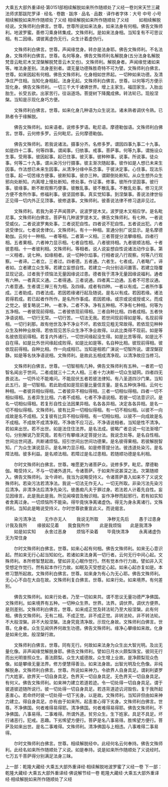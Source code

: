 大乘五大部外重译经·第0151部相续解脱如来所作随顺处了义经一卷刘宋天竺三藏法师求那跋陀罗译
· 经名 · 卷数 · 跋序
· 品名 · 品数 · 译作者字体：大号 中号 小号
相续解脱如来所作随顺处了义经
相续解脱如来所作随顺处了义经
　　如相续解脱经说。文殊师利白佛言。世尊。世尊所说如来法身。如来法身有何相。佛告文殊师利。地波罗蜜。善修习乘身转集成。文殊师利。是如来法身相。当知复有不可思议相。有二因缘。谓彼离虚伪无行。众生计着虚伪行。

　　文殊师利白佛言。世尊。声闻缘觉身。转亦是法身耶。佛告文殊师利。不名法身。文殊师利白佛言。世尊。名何等身。佛告文殊师利名解脱身(五分法身名解脱梵音云毗尼木叉涅槃解脱梵音云木叉也)。文殊师利。解脱身者。声闻缘觉诸如来等。唯法身差别。法身差别者。谓无量功德殊胜奇特不可为譬。文殊师利白佛言。世尊。如来因起有何相。佛告文殊师利。化身相如世界起。一切种如来功德。及清净庄严住相。当知化身相起。法身无起。文殊师利白佛言。世尊。以何等巧方便示现化身。佛告文殊师利。一切三千大千诸佛世界。增上主家生。福田家生。入胎出胎生。长受五欲。出家苦行。往诣道场。菩提树下降魔成佛。转法轮已。现般涅槃。当知是示现化身巧方便。

　　文殊师利白佛言。世尊。如来化身几种语为众生说法。诸未熟者调伏令熟。已熟者令于缘解脱。

　　佛告文殊师利。如来语者。说修多罗语。毗尼语。摩德勒伽语。文殊师利白佛言。世尊。云何修多罗。云何毗尼。云何摩德勒伽。

　　佛告文殊师利。若我说诸法。摄事分齐。名修多罗。谓因四事九事二十九事。如是四十二事。何等四事。谓闻事。归依事。戒事。菩萨事。何等九事。谓施设众生事。受用事。彼因起事。起已住事。彼灭事。彼种种事。说事。所说事。徒众事。何等二十九事。谓从染污分行摄事。彼主渐次随起事。彼作如是人想已未来生因事。作法想已未来生因事。从清净分缘中系念事。于彼决定事。心住事。现法乐住事。起一切苦缘方便事。彼断知事。彼亦三种。谓颠倒处断知。从众生想外众生邪向处断知。内离增上慢处断知。修处事。作证事。修事。彼所作坚固事。彼行事。彼缘事。断不断观察巧便事。彼散乱事。彼不散乱事。不散乱处事。修习无厌方便不舍所作事。修福利事。彼坚固修事。真实觉知事。到涅槃事。善说法律世俗正见得一切内外正见顶事。彼修退事。文殊师利。彼善说法律不修习退非见过。

　　文殊师利。若我为弟子声闻菩萨。说波罗提木叉。波罗提木叉相应学。是名毗尼事。文殊师利白佛言。菩萨有几种波罗提木叉。佛告文殊师利。有七种。一者说受威仪。二者说波罗夷处事。三者说犯自性。四者说不犯自性。五者说出犯。六者说受律仪。七者说舍律仪。文殊师利。有十一种相。宣通分别广说显示。是名摩德勒伽。云何十一种相。一者等相。二者第一义相。三者菩提分法攀缘相。四者行相。五者果相。六者神力显示相。七者自性相。八者彼持相。九者彼顺法相。十者彼患相。十一者彼利相。文殊师利。等相者。说人说妄想自性说诸法动作业事。第一义相者。说七种。如缘相者。说一切种尔焰事。行相者说八行观察。何等八行观察。一者谛。二者立。三者过。四者德。五者通。六者生。七者成。八者略广。谛者如。立者建立众生等。若建立妄想自性。若建立一向分别诘问置答。若建立隐覆显现记说。过者我于烦恼法无量因缘说过患。德者我于清净无量因缘说福利。通者有六种。一者真实义通。二者得通。三者说通。四者离二边通。五者不可思议通。六者意通。生者谓三禅三有为相。及四缘。成者有四种。一者以有成。二者所作事成。三者助成。四者法成。若因若缘诸行起及随说。是名以有成。若因若缘。诸法若得若成。若已起者作所作。是名所作事成。若因若缘。或宗或说或授或义。而成之觉之。彼复略说二种。一者净。二者不净。净有五种相。不净有七种相。何等为五净相。一者彼现前得相。二者彼依现前得相。三者自种比相。四者成相。五者快净语说相。一切行无常。一切行苦。一切法无我。若世间现前得如是等。名现前得相。一切行刹那。故有他世及净不净业不坏。若依现见粗无常故得。若依现见种种众生及种种业故得。若依现见苦乐众生净不净业故得。以此比类得不现前。如是等名彼依现前得相。若复内外诸行。一切世间缘起没生得。如是比苦等得。如是比不自在得。如是比外世间缘起成败得。如是比如是等。名自种比相。彼现前得相。彼依现前得相。自种比相。作一向成相已。当知是相若广演说一切智所说。谓涅槃寂静。如是等名快净语说相。文殊师利。是故此五相成清净观。以清净故应当修习。

　　文殊师利白佛言。世尊。一切智相有几种。佛告文殊师利有五种。一者若一切智名闻出于世间。二者成就三十二大人相。三者十力决断一切众生疑网。四者四无畏说法。一切外论不能难问。不能屈伏五者若彼法律知。有八圣道四沙门果。当知此五行。是一切智相。若此助成如是现前量比量信言量。是名五种快净相。云何七种相。一者彼异相似得相。二者彼异不相似得相。三者一切相似得相。四者一切不相似得相。五者异生比相。六者不成相。七者不净语说相。若彼一切法意识识。是名一切相似得相。若复形自性业法因果异相。名各各异相。决定各各异相。是名一切不相似得相。文殊师利。彼有比异一切相似得相。有一切不相似相。以彼不一向成故是名不成相。又复彼有比异不相似得相。有一切相似相。以彼不一向成故是名不成相。不成故不成清净观。不净故不应习近。不净语说相者。当知是性不清净。若如来出世。若不出世。如是法住住法界。是名法成。彼略广者总说一句法渐增广句。分别解说乃至究竟。若有行有攀缘决定菩提分法。我说念处等。是名自性相。世间出世间道。共断诸烦恼。招引世间出世间功德果。是名彼得果相。若彼解脱智知。广为众生演说显示。是名神力显示相。如是修菩提分法。彼违道处染污。是名障法相。彼多利益。是名顺法相。若障过是名过患相。若随顺功德是名利相。

　　尔时文殊师利白佛言。世尊。唯愿更为诸菩萨众。说修多罗。毗尼。摩德勒伽。略受持义。不与一切诸外道共。令诸菩萨。于如来所说甚深之法。次第随顺入。佛告文殊师利。汝今谛听。我当为说略受持义。令诸菩萨善入如来不了义说文殊师利。若染污法若清净法。我说一切法无作无人。一切无所取。非染污法先染污后清净。非清净法后清净先染污。彼愚痴凡夫于罪过身。若法若人计着先自性。妄见因缘言。此是我此是我。所见闻嗅尝及触识相。妄作净秽而起邪行。若有如实知者舍离过身。一切烦恼所不能染。得毕竟快净离诸虚伪。得无为身永离诸行。文殊师利。当知此是略说受持义。尔时世尊欲重宣此义。而说偈言。

　　染污清净法　　无作亦无人
　　我说无所取　　净秽无先后
　　愚于过患身　　计我及我所
　　缘彼起见着　　我食我所作
　　此是我烦恼　　此是我清净
　　如是如实知　　永舍过恶身
　　烦恼不染着　　毕竟快清净
　　永离诸虚伪　　无为常住身

　　尔时文殊师利白佛言。世尊。如来心起有何相。佛告文殊师利。如来无心意识起。然如来无行心起当知如化。若诸如来法身离一切行者。云何无行中间心起。文殊师利。本所修智慧起故。譬如非无心眠作觉行。然有觉本作行力故。譬如非入灭受想定作觉行。然有起本作行力故。如眠及灭受想定心起。如来心起亦复如是。本修习慧所起故。文殊师利白佛言。世尊。如来身为有心为无心耶。佛告文殊师利。无心心不自在大自在故。文殊师利复白佛言。世尊。如来行处。如来境界。有何差别。

　　佛告文殊师利。如来行处者。乃至一切如来共。谓不思议无量功德严净佛国。文殊师利。如来境界有五种。一切种众生界。世界。法界。调伏界。调伏方便界。是则差别。文殊师利白佛言。世尊。如来成正觉及转法轮乃至大般涅槃。此有何相。佛告文殊师利。无有二相。不成正觉。非不成正觉。非转法轮。非不转法轮。不大般涅槃。非不大般涅槃。法身究竟清净故。示现化身故。文殊师利白佛言。世尊。化身者。众生见闻供养何故生功德。佛告文殊师利。缘净心攀缘如来故。化身是如来化故。般涅槃行故。

　　文殊师利白佛言。世尊。同有无行。何故如来法身为众生出大智光明。及出无量化像。非声闻缘觉解脱身耶。佛告文殊师利。譬如日月水火颇梨珠宝。彼同无行而出光明普照众生。善法颇梨。众生大威德故。众生增上业故。是净颇梨现众色像。如是攀缘无量法界。修方便慧得善治。如来法身故。出智光明及化色像。非纯解脱身。文殊师利白佛言。世尊。所说如来神力。令欲界人自身具足。谓刹利婆罗门大姓家。欲界天一切自身具足。色界天一切自身具足。无色界天一切自身具足。有何义。佛告文殊师利。如来神力建立若道若迹。令一切处得一切自身具足。谓于彼道彼迹随所说行。彼一切处得一切自身具足。若违背道迹讥诃毁呰。复于我所起恚害心。若命终时彼一切处得一切下劣身。以是故。文殊师利。当知非但由如来神力建立。得自身具足。亦有由于如来所。起恚害心得下劣身。文殊师利白佛言。世尊。不净佛国。何者难得易得耶。清净佛国。何者难得易得耶。佛告文殊师利。不净佛国。八事易得。二事难得。所谓外道。贫穷众生。生下姓家。具足不具足。坏行诸恶行。犯戒。恶趣。下劣悕望方便行。菩萨是名八事易得。胜悕望方便行。菩萨及如来出世。是名二事难得。文殊师利。清净佛国与上相违。八事难得二事易得。

　　尔时文殊师利白佛言。世尊。相续解脱经中。此经何名云何奉持。佛告文殊师利。此经名如来所作随顺处了义说。如是奉持。说是如来所作随顺处了义说经时。七万五千菩萨得分别满足法身三昧。

上一部：乾隆大藏经·大乘五大部外重译经·相续解脱地波罗蜜了义经一卷
下一部：乾隆大藏经·大乘五大部外重译经·佛说解节经一卷
乾隆大藏经·大乘五大部外重译经·相续解脱如来所作随顺处了义经